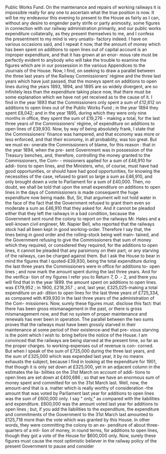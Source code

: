 Public Works Fund. On the maintenance and repairs of working railways it is impossible really for any one to ascertain what the true position is now. It will be my endeavour this evening to present to the House as fairly as I can, without any desire to engender party strife or party animosity, some figures in connection with our railway administration primarily, and our public works expenditure collaterally, as they present themselves to me, and I confess the presentment to my mind is very unsatis- factory indeed. I have on various occasions said, and I repeat it now, that the amount of money which has been spent on additions to open lines out of capital account is an improper expenditure, and that it has grown at an enor- mous rate must be perfectly evident to anybody who will take the trouble to examine the figures which are in our possession in the various Appendices to the Journals of the House. Now, I find, on seeking to draw a parallel between the three last years of the Railway Commissioners' régime and the three last years which have just passed, that the moneys spent on additions to open lines during the years 1893, 1894, and 1895 are so widely divergent, are so infinitely less than the expenditure taking place now, that there must be some explanation which we have not yet received as to the cause of it. I find in the year 1893 that the Commissioners only spent a sum of £12,612 on additions to open lines out of the Public Works Fund ; in the year 1894 they spent £8,042; and in the year 1895, during which they were only nine months in office, they spent the sum of £19,276 - making a total, for the last three years of the Commissioners' régime, of expenditure on additions to open lines of £39,930. Now, by way of being absolutely frank, I state that the Commissioners' finance was hampered, and that economy was more or less enforced, and that their economy, in all probability, was too great. But we must ex- onerate the Commissioners of blame, for this reason : that in the year 1894, when the pre- sent Government was in possession of the Treasury benches, and, therefore, controlling the money granted to the Commissioners, the Com- \- missioners applied for a sum of £46,910 for addi- tions to open lines, and the Ministers, who, of course, must have had good opportunities, or should have had good opportunities, for knowing the necessities of the case, refused to grant so large a sum as £46,910, and only brought down a vote to Parliament for a sum of £40,000. Then, no doubt, we shall be told that upon the small expenditure on additions to open lines in the days of Commissioners is made consequent the huge expenditure now being made. But, Sir, that argument will not hold water in the face of the fact that the Government refused to grant them even so moderate a sum as £46,910 that they asked for. And it cannot be pleadod either that they left the railways in a bad condition, because the Government sent round the colony to report on the railways Mr. Hales and a well-known civil engineer, Mr. Napier Bell, who reported that the railways stock had all been kept in good working-order. Therefore I say that, the lines being in good order and the rolling-stock being well main- tained, and the Government refusing to give the Commissioners that sum of money which they required, or considered they required, for the additions to open lines, it cannot be pleaded that any parsimony on their part, or any starving of the railways, can be charged against them. But I ask the House to bear in mind the figures that I quoted-£39,930, being the total expenditure during the last three years the Commissioners were in office for additions to- open lines ; and now mark the amount spent during the last three years. And for the verifica- tion of my figures I refer you to Return 7, D .- 2, and there you will find that in the year 1899. the amount spent on additions to open lines. was £179,952 ; in 1900, £218,357 .; and, last year, £325,025-making a total expenditure on ad- dition to open lines for the last three years of £725,334, as compared with #39,930 in the last three years of the administration of the Com- missioners. Now, surely these figures must. disclose this fact: that there has been gross mismanagement in the past, or there is gross mismanagement now, and that no system of proper maintenance and renewals has ever been in operation. The parallel between the two sums proves that the railways must have been grossly starved in their maintenance at some period of their existence-and that pre- vious starving is the point which I wish to. bring before the notice of the House. I am convinced that the railways are being starved at the present time, so far as the proper charges. to working-expenses out of revenue is con- corned. But when I speak of the sum of £725,000 during the three last years, and the sum of £325,000 which was expended last year, it by no means exhausts the subject, because I find in looking at the expenditure for 1901, that though it is only set down at £325,000, yet in an adjacent column in the estimates the lia- bilities on the 31st March on account of addi- tions to open lines are set down at £400,686 ; so that we have an enormous sum of money spent and committed for on the 31st March last. Well, now, the amount-and that is a. matter which is really worthy of consideration -the amount that was voted by Parliament last year for additions to open lines was the sum of £600,000 only. I say " only," as compared with the liabilities and expenditure. £600,000 was the amount voted last year for additions to open lines ; but, if you add the liabilities to the expenditure, the expenditure and commitments of the Government to the 31st March last amounted to £125,718 more than the vote which was granted by this House. In other words, they were committing the colony to an ex- penditure of about three-quarters of a mil- lion of money, in round terms, for additions to open lines, though they got a vote of the House for $600,000 only. Now, surely these figures must cause the most optimistic believer in the railway policy of the present Government to pause and consider 